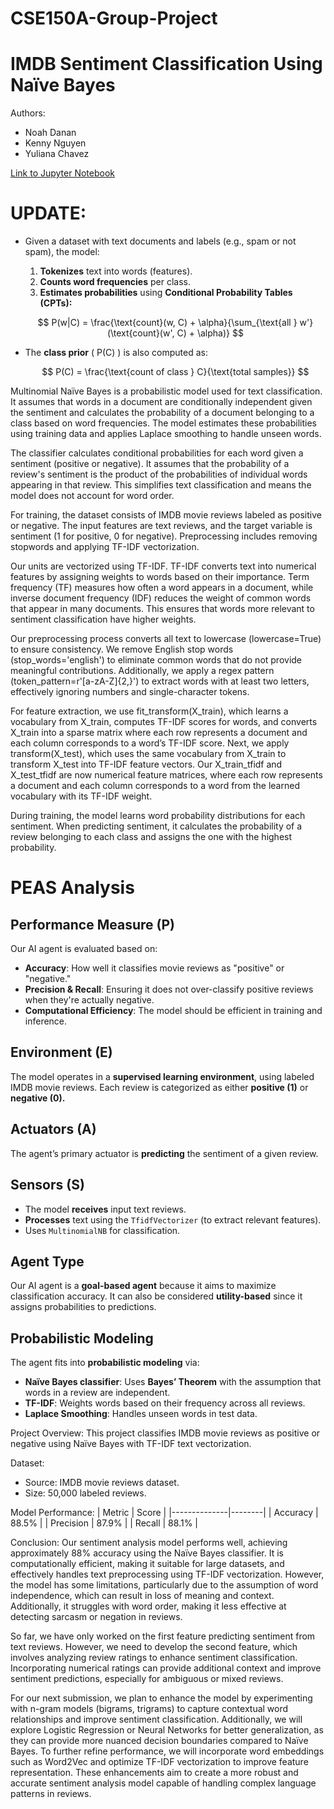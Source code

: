 # CSE150A-Group-Project

IMDB Sentiment Classification Using Naïve Bayes
==============================================

Authors:
- Noah Danan
- Kenny Nguyen
- Yuliana Chavez

[Link to Jupyter Notebook](https://github.com/ken004ucsd/CSE150A-Group-Project/blob/milestone2/Milestone2.ipynb)

UPDATE:
=============
- Given a dataset with text documents and labels (e.g., spam or not spam), the model:
  1. **Tokenizes** text into words (features).
  2. **Counts word frequencies** per class.
  3. **Estimates probabilities** using **Conditional Probability Tables (CPTs):**

    $$
    P(w|C) = \frac{\text{count}(w, C) + \alpha}{\sum_{\text{all } w'} (\text{count}(w', C) + \alpha)}
    $$

- The **class prior** \( P(C) \) is also computed as:

    $$
    P(C) = \frac{\text{count of class } C}{\text{total samples}}
    $$

Multinomial Naïve Bayes is a probabilistic model used for text classification. It assumes that words in a document are conditionally independent given the sentiment and calculates the probability of a document belonging to a class based on word frequencies. The model estimates these probabilities using training data and applies Laplace smoothing to handle unseen words.

The classifier calculates conditional probabilities for each word given a sentiment (positive or negative). It assumes that the probability of a review's sentiment is the product of the probabilities of individual words appearing in that review. This simplifies text classification and means the model does not account for word order.

For training, the dataset consists of IMDB movie reviews labeled as positive or negative. The input features are text reviews, and the target variable is sentiment (1 for positive, 0 for negative). Preprocessing includes removing stopwords and applying TF-IDF vectorization.

Our units are vectorized using TF-IDF. TF-IDF converts text into numerical features by assigning weights to words based on their importance. Term frequency (TF) measures how often a word appears in a document, while inverse document frequency (IDF) reduces the weight of common words that appear in many documents. This ensures that words more relevant to sentiment classification have higher weights.

Our preprocessing process converts all text to lowercase (lowercase=True) to ensure consistency. We remove English stop words (stop_words='english') to eliminate common words that do not provide meaningful contributions. Additionally, we apply a regex pattern (token_pattern=r'[a-zA-Z]{2,}') to extract words with at least two letters, effectively ignoring numbers and single-character tokens.

For feature extraction, we use fit_transform(X_train), which learns a vocabulary from X_train, computes TF-IDF scores for words, and converts X_train into a sparse matrix where each row represents a document and each column corresponds to a word’s TF-IDF score. Next, we apply transform(X_test), which uses the same vocabulary from X_train to transform X_test into TF-IDF feature vectors. Our X_train_tfidf and X_test_tfidf are now numerical feature matrices, where each row represents a document and each column corresponds to a word from the learned vocabulary with its TF-IDF weight.

During training, the model learns word probability distributions for each sentiment. When predicting sentiment, it calculates the probability of a review belonging to each class and assigns the one with the highest probability.

PEAS Analysis
=============

Performance Measure (P)
-----------------------
Our AI agent is evaluated based on:

- **Accuracy**: How well it classifies movie reviews as "positive" or "negative."
- **Precision & Recall**: Ensuring it does not over-classify positive reviews when they're actually negative.
- **Computational Efficiency**: The model should be efficient in training and inference.

Environment (E)
---------------
The model operates in a **supervised learning environment**, using labeled IMDB movie reviews. Each review is categorized as either **positive (1)** or **negative (0).**

Actuators (A)
-------------
The agent’s primary actuator is **predicting** the sentiment of a given review.

Sensors (S)
-----------
- The model **receives** input text reviews.
- **Processes** text using the `TfidfVectorizer` (to extract relevant features).
- Uses `MultinomialNB` for classification.

Agent Type
----------
Our AI agent is a **goal-based agent** because it aims to maximize classification accuracy. It can also be considered **utility-based** since it assigns probabilities to predictions.

Probabilistic Modeling
----------------------
The agent fits into **probabilistic modeling** via:

- **Naïve Bayes classifier**: Uses **Bayes’ Theorem** with the assumption that words in a review are independent.
- **TF-IDF**: Weights words based on their frequency across all reviews.
- **Laplace Smoothing**: Handles unseen words in test data.







Project Overview:
This project classifies IMDB movie reviews as positive or negative using Naïve Bayes with TF-IDF text vectorization.

Dataset:
- Source: IMDB movie reviews dataset.
- Size: 50,000 labeled reviews.

Model Performance:
| Metric        | Score  |
|--------------|--------|
| Accuracy     | 88.5%  |
| Precision    | 87.9%  |
| Recall       | 88.1%  |

Conclusion: 
Our sentiment analysis model performs well, achieving approximately 88% accuracy using the Naïve Bayes classifier. It is computationally efficient, making it suitable for large datasets, and effectively handles text preprocessing using TF-IDF vectorization. However, the model has some limitations, particularly due to the assumption of word independence, which can result in loss of meaning and context. Additionally, it struggles with word order, making it less effective at detecting sarcasm or negation in reviews.

So far, we have only worked on the first feature predicting sentiment from text reviews. However, we need to develop the second feature, which involves analyzing review ratings to enhance sentiment classification. Incorporating numerical ratings can provide additional context and improve sentiment predictions, especially for ambiguous or mixed reviews.

For our next submission, we plan to enhance the model by experimenting with n-gram models (bigrams, trigrams) to capture contextual word relationships and improve sentiment classification. Additionally, we will explore Logistic Regression or Neural Networks for better generalization, as they can provide more nuanced decision boundaries compared to Naïve Bayes. To further refine performance, we will incorporate word embeddings such as Word2Vec and optimize TF-IDF vectorization to improve feature representation. These enhancements aim to create a more robust and accurate sentiment analysis model capable of handling complex language patterns in reviews.








